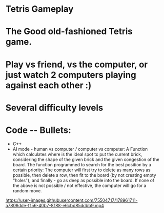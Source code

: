 # Tetris Gameplay
# The Good old-fashioned Tetris game. 
# Play vs friend, vs the computer, or just watch 2 computers playing against each other :)
# Several difficulty levels
# Code -- Bullets:
* C++
* AI mode - human vs computer / computer vs computer: A Function which calculates where is the ideal spot to put the current brick, 
considering the shape of the given brick and the given congestion of the board.
The function programmed to search for the best position by a certain priority: The computer will first try to delete as many rows as possible,
then delete a row, then fit to the board (by not creating empty "holes"), 
and finally - go as deep as possible into the board. If none of the above is not possible / not effective, the computer will go for a random move.





https://user-images.githubusercontent.com/75504717/178961711-a7809dde-f156-40b7-8188-e6cbd85ddbb9.mp4

